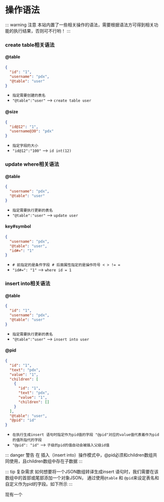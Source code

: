 # 操作语法
::: warning 注意
本站内置了一些相关操作的语法，需要根据语法方可得到相关功能的执行结果，否则可不行哟！
:::

### create table相关语法

####  **@table**
```json
{
  "id": "1",
  "username": "pdx",
  "@table": "user"
}
```
- `指定需要创建的表名`
- `"@table":"user"` ——> `create table user`

#### **@size**
```json
{
  "id@12": "1",
  "username@30": "pdx"
}
```
- `指定字段的大小`
- `"id@12":"100"` ——> `id int(12)`


### update where相关语法

####  **@table**
```json
{
  "username": "pdx",
  "@table": "user"
}
```
- `指定需要执行更新的表名`
- `"@table":"user"` ——> `update user`

####  **key#symbol**

```json
{
  "username": "pdx",
  "@table": "user",
  "id#=": "1"
}
```
- `# 前指定的是条件字段 # 后面属性指定的是操作符号 < > != = `
- `"id#=": "1"` ——> `where id = 1`

### insert into相关语法

####  **@table**
```json
{
  "id": "1",
  "username": "pdx",
  "@table": "user"
}
```
- `指定需要执行更新的表名`
- `"@table":"user"` ——> `insert into user`

#### **@pid**

```json
{
  "id": "1",
  "text": "pdx",
  "value": "1",
  "children": [
    {
      "id": "1",
      "text": "pdx",
      "value": "1",
      "children": []
    }
  ],
  "@table": "user",
  "@pid": "id"
}
```
- `在执行生成insert 语句时指定作为pid值的字段 "@pid"对应的value值代表着作为pid的值所指代的字段`
- `"@pid": "id"` ——> `子级的pid的值自动会被插入父级id值`

::: danger 警告
在 插入（insert into）操作模式中，@pid必须和children数组共同使用，且children数组中存在子数据
:::

::: tip 复杂需求
如何想要将一个JSON数组转译生成insert 语句时，我们需要在该数组中的首部或尾部添加一个对象JSON，
通过使用`@table` 和 `@pid`来设定表名和自定义作为pid的字段。如下所示
:::

现有一个
